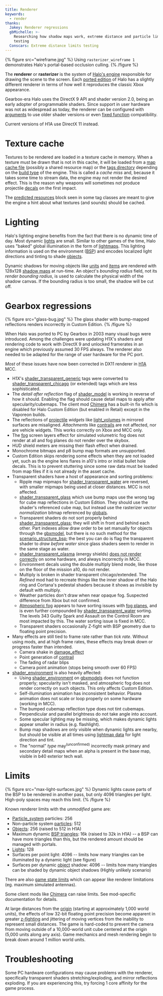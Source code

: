 ```yaml
---
title: Renderer
keywords:
  - render
thanks:
  Jakey: Renderer regressions
  gbMichelle: >-
    Researching how shadow maps work, extreme distance and particle limits
    testing
  Conscars: Extreme distance limits testing
---
```

{% figure src="wireframe.jpg" %}
Using `rasterizer_wireframe 1` demonstrates Halo's portal-based occlusion culling.
{% /figure %}

The **renderer** or **rasterizer** is the system of [Halo's engine](~engine) responsible for drawing the scene to the screen. Each [ported edition](~h1) of Halo has a slightly different renderer in terms of how well it reproduces the classic Xbox appearance.

Gearbox-era Halo uses the DirectX 9 API and shader version 2.0, being an early adopter of programmable shaders. Since support in user hardware was not as widespread as today, the renderer can be configured with [arguments](~arguments#graphics-options) to use older shader versions or even [fixed function][ff] compatibility.

Current versions of H1A use DirectX 11 instead.

# Texture cache
Textures to be rendered are loaded in a texture cache in memory. When a texture must be drawn that is not in this cache, it will be loaded from a [map cache file](~map) (possibly a shared resource map) or the [tags directory](~tags) depending on the [build type](~build-types#tag) of the engine. This is called a _cache miss_ and, because it takes some time to stream data, the engine may not render the desired effect. This is the reason why weapons will sometimes not produce projectile [decals](~decal) on the first impact.

The [predicted resources](~scenario#tag-field-predicted-resources) block seen in some tag classes are meant to give the engine a hint about what textures (and sounds) should be cached.

# Lighting
Halo's lighting engine benefits from the fact that there is no dynamic time of day. Most dynamic [lights](~light) are small. Similar to other games of the time, Halo uses "baked" global illumination in the form of [lightmaps](~). This lighting information is used on the environment ([BSP](~scenario_structure_bsp)) and encodes localized light directions and tinting to shade [objects](~object).

Dynamic shadows for moving objects like [units](~unit) and [items](~item) are rendered with 128x128 [shadow maps][shadow-mapping] at run-time. An object's _bounding radius_ field, not its _render bounding radius_, is used to calculate the physical width of the shadow canvas. If the bounding radius is too small, the shadow will be cut off.

# Gearbox regressions

{% figure src="glass-bug.jpg" %}
The glass shader with bump-mapped reflections renders incorrectly in Custom Edition.
{% /figure %}

When Halo was ported to PC by Gearbox in 2003 many visual bugs were introduced. Among the challenges were updating H1X's shaders and rendering code to work with DirectX 9 and unlocked framerates in an engine which previously assumed 30 FPS always. The renderer also needed to be adapted for the range of user hardware for the PC port.

_Most_ of these issues have now been corrected in DX11 renderer in [H1A](~h1a) MCC.

* H1X's [shader_transparent_generic](~) tags were converted to [shader_transparent_chicago](~) (or extended) tags which are less sophisticated.
* The _detail after reflection_ flag of [shader_model](~) is working in reverse of how it should. Enabling the flag should cause detail maps to apply after specularity/cubemaps. The client mod [Chimera](~) has a built-in fix which is disabled for Halo Custom Edition (but enabled in Retail) except in the Vaporeon builds.
* The reflections of [projectile](~) _widgets_ like [light_volumes](~light_volume) in mirrored surfaces are misaligned. _Attachments_ like [contrails](~contrail) are not affected, nor are vehicle widgets. This works correctly on Xbox and MCC only.
* The [fog](~) screen layers effect for simulated volumetric fog does not render at all and fog planes do not render over the skybox.
* HUD shield meters are missing their flash effect when drained.
* Monochrome bitmaps and p8 bump map formats are unsupported.
* Custom Edition skips rendering some effects when they are not loaded yet, such as the engine lens flares in a10's intro or initial bullet hole decals. This is to prevent stuttering since some raw data must be loaded from map files if it is not already in the asset cache.
* Transparent shaders have a host of appearance and sorting problems:
  * Ripple map mipmaps for [shader_transparent_water](~shader_transparent_water#known-issues) are reversed, with smaller mipmaps being used at closer distances. MCC is not affected.
  * [shader_transparent_glass](~) which use bump maps use the wrong tag for cube map reflections in Custom Edition. They should use the shader's referenced cube map, but instead use the rasterizer _vector normalization_ bitmap referenced by [globals](~).
  * Transparent shaders do not sort properly behind [shader_transparent_glass](~); they will shift in front and behind each other. Part indexes allow draw order to be set manually for objects through the [gbxmodel](~), but there is no such method for the [scenario_structure_bsp](~); the best you can do is flag the transparent shader to _draw before water_ since glass shaders seem to render in the same stage as water.
  * [shader_transparent_plasma](~) (energy shields) [does not render correctly](~shader_transparent_plasma#known-issues) on some hardware, and always incorrectly in MCC.
  * Environment decals using the double multiply blend mode, like those on the floor of the mission a10, do not render.
  * Multiply is broken in shader transparent chicago/extended. The _Refined_ mod had to recreate things like the inner shadow of the Halo ring and Cortana's pedestal shaders because it shows as invisible by default with multiply.
  * Weather particles don't draw when near opaque fog. Suspected difference from Xbox but not confirmed.
  * [Atmospheric fog](~sky) appears to have sorting issues with [fog planes](~fog), and is even further compounded by [shader_transparent_water](~) sorting. The levels 343 Guilty Spark and Assault on the Control Room are most impacted by this. The water sorting issue is fixed in MCC.
  * Transparent shaders occasionally Z-fight with BSP geometry due to floating point precision.
* Many effects are still tied to frame rate rather than _tick rate_. Without using mods, and at high frame rates, these effects may break down or progress faster than intended.
  * Camera shake in [damage_effect](~)
  * Point generation of [contrail](~)
  * The fading of radar blips
  * Camera point animation (stops being smooth over 60 FPS)
* [shader_environment](~) is also heavily affected:
  * Using [shader_environment](~) on [gbxmodels](~gbxmodel) does not function properly; specularity isn't masked, and atmospheric fog does not render correctly on such objects. This only affects Custom Edition.
  * Self-illumination animation has inconsistent behavior. Plasma animation does not scale or loop properly on some hardware (working in MCC).
  * The bumped cubemap reflection type does not tint cubemaps. Perpendicular and parallel brightness do not take angle into account.
  * Some specular lighting may be missing, which makes dynamic lights appear smaller in radius (e.g. flashlight).
  * Bump map shadows are only visible when dynamic lights are nearby, but should be visible at all times using [lightmap data](~lightmaps) for light direction and tint.
  * The "normal" _type_ may<sup>(unconfirmed)</sup> incorrectly mask primary and secondary detail maps when an alpha is present in the base map, visible in b40 exterior tech wall.

# Limits
{% figure src="max-light-surfaces.jpg" %}
Dynamic lights cause parts of the BSP to be rendered in another pass, but only 4096 triangles per light. High-poly spaces may reach this limit.
{% /figure %}

Known renderer limits with the _unmodified_ game are:

* [Particle_system](~) particles: 256
* Non-particle system [particles](~particle): 512
* [Objects](~object): 256 (raised to 512 in H1A)
* Maximum dynamic [BSP triangles](~scenario_structure_bsp): 16k (raised to 32k in H1A) -- a BSP can have more triangles than this, but the rendered amount should be managed with portals.
* [Lights](~light): 128
* Surfaces per point light: 4096 -- limits how many triangles can be illuminated by a dynamic light (see figure)
* Surfaces per dynamic [object](~object) shadow: 4096 -- limits how many triangles can be shaded by dynamic object shadows (Highly unlikely scenario)

There are also [game state limits](~game-state#limits) which can appear like renderer limitations (eg. maximum simulated antennas).

Some client mods like [Chimera](~) can raise limits. See mod-specific documentation for details.

At large distances from the [origin][origin-wiki] (starting at approximately 1,000 world units), the effects of low 32-bit floating point precision become apparent in greater [z-fighting][z-fight-wiki] and jittering of moving vertices from the inability to represent small distances. The game is hard-coded to prevent the camera from moving outside of a 10,000-world unit cube centered at the origin (5,000 units along any axis). Game mechanics and mesh rendering begin to break down around 1 million world units.

# Troubleshooting
Some PC hardware configurations may cause problems with the renderer, specifically transparent shaders stretching/exploding, and mirror reflections exploding. If you are experiencing this, try forcing 1 core affinity for the game process.

[ff]: https://en.wikipedia.org/wiki/Fixed-function
[shadow-mapping]: https://en.wikipedia.org/wiki/Shadow_mapping
[origin-wiki]: https://en.wikipedia.org/wiki/Origin_(mathematics)
[z-fight-wiki]: https://en.wikipedia.org/wiki/Z-fighting
